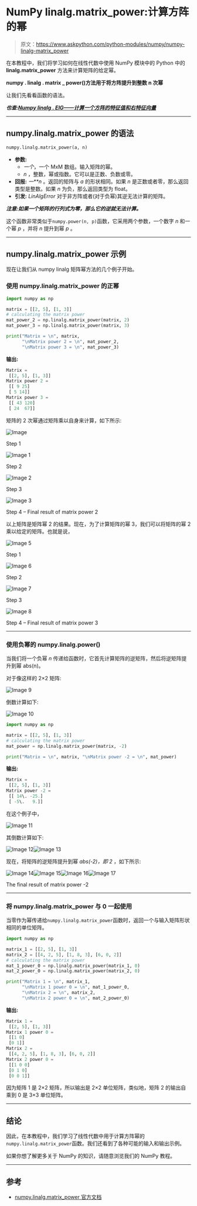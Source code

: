 # NumPy linalg.matrix_power:计算方阵的幂

> 原文：<https://www.askpython.com/python-modules/numpy/numpy-linalg-matrix_power>

在本教程中，我们将学习如何在线性代数中使用 NumPy 模块中的 Python 中的 **linalg.matrix_power** 方法来计算矩阵的给定幂。

**numpy . linalg . matrix _ power()方法用于将方阵提升到整数 n 次幂**

让我们先看看函数的语法。

***也查:[Numpy linalg . EIG——计算一个方阵的特征值和右特征向量](https://www.askpython.com/python-modules/numpy/numpy-linalg-eig)***

* * *

## numpy.linalg.matrix_power 的语法

```py
numpy.linalg.matrix_power(a, n)

```

*   **参数:**
    *   *一个*，一个 MxM 数组。输入矩阵的幂。
    *   *n* ，整数，幂或指数。它可以是正数、负数或零。
*   **回报:** *一**n* 。返回的矩阵与 *a* 的形状相同。如果 *n* 是正数或者零，那么返回类型是整数。如果 *n* 为负，那么返回类型为 float。
*   **引发:** *LinAlgError* 对于非方阵或者(对于负幂)其逆无法计算的矩阵。

***注意:如果一个矩阵的行列式为零，那么它的逆就无法计算。***

这个函数非常类似于`numpy.power(n, p)`函数，它采用两个参数，一个数字 *n* 和一个幂 *p* ，并将 *n* 提升到幂 *p* 。

* * *

## numpy.linalg.matrix_power 示例

现在让我们从 numpy linalg 矩阵幂方法的几个例子开始。

### 使用 numpy.linalg.matrix_power 的正幂

```py
import numpy as np

matrix = [[2, 5], [1, 3]]
# calculating the matrix power
mat_power_2 = np.linalg.matrix_power(matrix, 2)
mat_power_3 = np.linalg.matrix_power(matrix, 3)

print("Matrix = \n", matrix,
      "\nMatrix power 2 = \n", mat_power_2,
      "\nMatrix power 3 = \n", mat_power_3)

```

**输出:**

```py
Matrix = 
 [[2, 5], [1, 3]] 
Matrix power 2 = 
 [[ 9 25]
 [ 5 14]] 
Matrix power 3 = 
 [[ 43 120]
 [ 24  67]]

```

矩阵的 2 次幂通过矩阵乘以自身来计算，如下所示:

![Image](img/63afa0c0d4c7815771cbd61232ac6727.png)

Step 1

![Image 1](img/727b9405487c5c1cec1869aadc820be3.png)

Step 2

![Image 2](img/aa1d5d8a361050c85613dce372825769.png)

Step 3

![Image 3](img/0ad2e2c51cbc14be2a2bd85b405d4ed4.png)

Step 4 – Final result of matrix power 2

以上矩阵是矩阵幂 2 的结果。现在，为了计算矩阵的幂 3，我们可以将矩阵的幂 2 乘以给定的矩阵。也就是说，

![Image 5](img/8700fd861395e7807b7ea8d5f1dc8895.png)

Step 1

![Image 6](img/a41405647f8e62bdfc1d1e22c154710c.png)

Step 2

![Image 7](img/b10c2773988e56dec31ff7e5f4f76405.png)

Step 3

![Image 8](img/3a32f1f45303203896a9ad9384ab2d54.png)

Step 4 – Final result of matrix power 3

* * *

### 使用负幂的 numpy.linalg.power()

当我们将一个负幂 *n* 传递给函数时，它首先计算矩阵的逆矩阵，然后将逆矩阵提升到幂 abs(n)。

对于像这样的 2×2 矩阵:

![Image 9](img/ba1d09ba047bf94d91bfca4bcf799c2f.png)

倒数计算如下:

![Image 10](img/1f70f785d0ccf1a0293566112fcbff79.png)

```py
import numpy as np

matrix = [[2, 5], [1, 3]]
# calculating the matrix power
mat_power = np.linalg.matrix_power(matrix, -2)

print("Matrix = \n", matrix, "\nMatrix power -2 = \n", mat_power)

```

**输出:**

```py
Matrix = 
 [[2, 5], [1, 3]] 
Matrix power -2 = 
 [[ 14\. -25.]
 [ -5\.   9.]]

```

在这个例子中，

![Image 11](img/4c5b94e93286ef8f1dc5cd6ab8a5ec8e.png)

其倒数计算如下:

![Image 12](img/c139bf444689e4a7e05df7c6e54939ad.png)![Image 13](img/d2f4036b198fcf2377dc9de7cd4b4a51.png)

现在，将矩阵的逆矩阵提升到幂 *abs(-2)，即 2* ，如下所示:

![Image 14](img/108f4dd53e11b389ad8d0139aa592a10.png)![Image 15](img/a0ee71faf5b27a41f59df1b468725c37.png)![Image 16](img/15ec574c41cb7f89216b14661ad8f653.png)![Image 17](img/c004dd32dc3b50cb1b839f3561fe3d80.png)

The final result of matrix power -2

* * *

### 将 numpy.linalg.matrix_power 与 0 一起使用

当零作为幂传递给`numpy.linalg.matrix_power`函数时，返回一个与输入矩阵形状相同的单位矩阵。

```py
import numpy as np

matrix_1 = [[2, 5], [1, 3]]
matrix_2 = [[4, 2, 5], [1, 8, 3], [6, 0, 2]]
# calculating the matrix power
mat_1_power_0 = np.linalg.matrix_power(matrix_1, 0)
mat_2_power_0 = np.linalg.matrix_power(matrix_2, 0)

print("Matrix 1 = \n", matrix_1, 
      "\nMatrix 1 power 0 = \n", mat_1_power_0, 
      "\nMatrix 2 = \n", matrix_2,
      "\nMatrix 2 power 0 = \n", mat_2_power_0)

```

**输出:**

```py
Matrix 1 = 
 [[2, 5], [1, 3]] 
Matrix 1 power 0 = 
 [[1 0]
 [0 1]] 
Matrix 2 = 
 [[4, 2, 5], [1, 8, 3], [6, 0, 2]] 
Matrix 2 power 0 = 
 [[1 0 0]
 [0 1 0]
 [0 0 1]]

```

因为矩阵 1 是 2×2 矩阵，所以输出是 2×2 单位矩阵，类似地，矩阵 2 的输出自乘到 0 是 3×3 单位矩阵。

* * *

## 结论

因此，在本教程中，我们学习了线性代数中用于计算方阵幂的`numpy.linalg.matrix_power`函数。我们还看到了各种可能的输入和输出示例。

如果你想了解更多关于 NumPy 的知识，请随意浏览我们的 NumPy 教程。

* * *

## 参考

*   [numpy.linalg.matrix_power 官方文档](https://numpy.org/doc/stable/reference/generated/numpy.linalg.matrix_power.html)